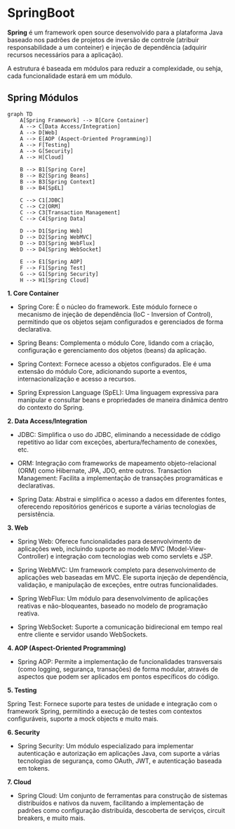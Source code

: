 # SpringBoot

**Spring** é um framework open source desenvolvido para a plataforma Java baseado nos padrões de projetos de inversão de controle (atribuir responsabilidade a um conteiner) e injeção de dependência (adquirir recursos necessários para a aplicação).

A estrutura é baseada em módulos para reduzir a complexidade, ou sehja, cada funcionalidade estará em um módulo.

## Spring Módulos

```mermaid
graph TD
    A[Spring Framework] --> B[Core Container]
    A --> C[Data Access/Integration]
    A --> D[Web]
    A --> E[AOP (Aspect-Oriented Programming)]
    A --> F[Testing]
    A --> G[Security]
    A --> H[Cloud]

    B --> B1[Spring Core]
    B --> B2[Spring Beans]
    B --> B3[Spring Context]
    B --> B4[SpEL]

    C --> C1[JDBC]
    C --> C2[ORM]
    C --> C3[Transaction Management]
    C --> C4[Spring Data]

    D --> D1[Spring Web]
    D --> D2[Spring WebMVC]
    D --> D3[Spring WebFlux]
    D --> D4[Spring WebSocket]

    E --> E1[Spring AOP]
    F --> F1[Spring Test]
    G --> G1[Spring Security]
    H --> H1[Spring Cloud]
```
**1. Core Container**

* Spring Core: É o núcleo do framework. Este módulo fornece o mecanismo de injeção de dependência (IoC - Inversion of Control), permitindo que os objetos sejam configurados e gerenciados de forma declarativa.

* Spring Beans: Complementa o módulo Core, lidando com a criação, configuração e gerenciamento dos objetos (beans) da aplicação.

* Spring Context: Fornece acesso a objetos configurados. Ele é uma extensão do módulo Core, adicionando suporte a eventos, internacionalização e acesso a recursos.

* Spring Expression Language (SpEL): Uma linguagem expressiva para manipular e consultar beans e propriedades de maneira dinâmica dentro do contexto do Spring.

**2. Data Access/Integration**

* JDBC: Simplifica o uso do JDBC, eliminando a necessidade de código repetitivo ao lidar com exceções, abertura/fechamento de conexões, etc.

* ORM: Integração com frameworks de mapeamento objeto-relacional (ORM) como Hibernate, JPA, JDO, entre outros.
Transaction Management: Facilita a implementação de transações programáticas e declarativas.

* Spring Data: Abstrai e simplifica o acesso a dados em diferentes fontes, oferecendo repositórios genéricos e suporte a várias tecnologias de persistência.

**3. Web**

* Spring Web: Oferece funcionalidades para desenvolvimento de aplicações web, incluindo suporte ao modelo MVC (Model-View-Controller) e integração com tecnologias web como servlets e JSP.

* Spring WebMVC: Um framework completo para desenvolvimento de aplicações web baseadas em MVC. Ele suporta injeção de dependência, validação, e manipulação de exceções, entre outras funcionalidades.

* Spring WebFlux: Um módulo para desenvolvimento de aplicações reativas e não-bloqueantes, baseado no modelo de programação reativa.

* Spring WebSocket: Suporte a comunicação bidirecional em tempo real entre cliente e servidor usando WebSockets.

**4. AOP (Aspect-Oriented Programming)**

* Spring AOP: Permite a implementação de funcionalidades transversais (como logging, segurança, transações) de forma modular, através de aspectos que podem ser aplicados em pontos específicos do código.

**5. Testing**

Spring Test: Fornece suporte para testes de unidade e integração com o framework Spring, permitindo a execução de testes com contextos configuráveis, suporte a mock objects e muito mais.

**6. Security**

* Spring Security: Um módulo especializado para implementar autenticação e autorização em aplicações Java, com suporte a várias tecnologias de segurança, como OAuth, JWT, e autenticação baseada em tokens.

**7. Cloud**

* Spring Cloud: Um conjunto de ferramentas para construção de sistemas distribuídos e nativos da nuvem, facilitando a implementação de padrões como configuração distribuída, descoberta de serviços, circuit breakers, e muito mais.

